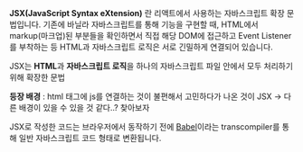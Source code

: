 **JSX(JavaScript Syntax eXtension)** 란 리액트에서 사용하는 자바스크립트 확장 문법입니다. 기존에 바닐라 자바스크립트를 통해 기능을 구현할 때, HTML에서 markup(마크업)된 부분들을 확인하면서 직접 해당 DOM에 접근하고 Event Listener를 부착하는 등 HTML과 자바스크립트 로직은 서로 긴밀하게 연결되어 있습니다. 

JSX는 **HTML**과 **자바스크립트 로직**을 하나의 자바스크립트 파일 안에서 모두 처리하기 위해 확장한 문법

**등장 배경** : html 태그에 js를 연결하는 것이 불편해서 고민하다가 나온 것이 JSX
-> 다른 배경이 있을 수 있을 것 같다..? 찾아보자


JSX로 작성한 코드는 브라우저에서 동작하기 전에 [Babel](https://babeljs.io/)이라는 transcompiler를 통해 일반 자바스크립트 코드 형태로 변환됩니다.


